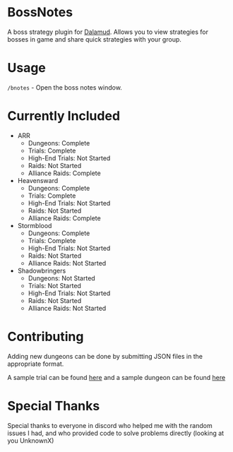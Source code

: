 # BossNotes

A boss strategy plugin for [Dalamud](https://github.com/goatcorp/Dalamud). Allows you to view strategies for bosses in game and share quick strategies with your group.

# Usage
`/bnotes` - Open the boss notes window.

# Currently Included
- ARR
  - Dungeons: Complete
  - Trials: Complete
  - High-End Trials: Not Started
  - Raids: Not Started
  - Alliance Raids: Complete
- Heavensward
  - Dungeons: Complete
  - Trials: Complete
  - High-End Trials: Not Started
  - Raids: Not Started
  - Alliance Raids: Complete
- Stormblood
  - Dungeons: Complete
  - Trials: Complete
  - High-End Trials: Not Started
  - Raids: Not Started
  - Alliance Raids: Not Started
- Shadowbringers
  - Dungeons: Not Started
  - Trials: Not Started
  - High-End Trials: Not Started
  - Raids: Not Started
  - Alliance Raids: Not Started
  
# Contributing
Adding new dungeons can be done by submitting JSON files in the appropriate format.

A sample trial can be found [here](https://github.com/rvazarkar/XIVQuickBossNotes/blob/master/BossNotes/ENG/ARR/Trials/Chrysalis.json) and a sample dungeon can be found [here](https://github.com/rvazarkar/XIVQuickBossNotes/blob/master/BossNotes/ENG/ARR/Dungeons/LostCity.json)

# Special Thanks
Special thanks to everyone in discord who helped me with the random issues I had, and who provided code to solve problems directly (looking at you UnknownX)

